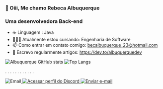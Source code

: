 ### 👋 Oiii, Me chamo Rebeca Albuquerque
###    Uma desenvolvedora Back-end  

- ☕ Linguagem : Java
- 👩🏻‍💻 Atualmente estou cursando:  Engenharia de Software
- 📫 Como entrar em contato comigo: becalbuquerque_23@hotmail.com
- 📝 Escrevo regularmente artigos: https://dev.to/albuquerquedev
  











![Albuquerque GitHub stats](https://github-readme-stats.vercel.app/api?username=AlbuquerqueRebeca&show_icons=true&theme=radical)      ![Top Langs](https://github-readme-stats.vercel.app/api/top-langs/?username=AlbuquerqueRebeca&layout=compact)


.
.
.
.
.
.
.
.
.
.
.
.











 ![Email](https://img.shields.io/badge/Twitter-1DA1F2?style=for-the-badge&logo=twitter&logoColor=white)<a href="https://discordapp.com/users/1035989171120128030">
  <img src="https://img.shields.io/badge/Discord-7289DA?style=for-the-badge&logo=discord&logoColor=white" alt="Acessar perfil do Discord">
</a> <a href="mailto:becalbuquerque_23@hotmail.com">
  <img src="https://img.shields.io/badge/Gmail-D14836?style=for-the-badge&logo=gmail&logoColor=white" alt="Enviar e-mail">
</a>   








 







